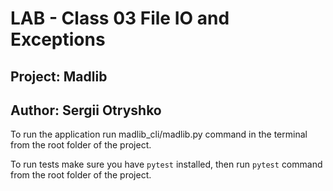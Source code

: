 # LAB - Class 03 File IO and Exceptions

## Project: Madlib

## Author: Sergii Otryshko

To run the application run madlib_cli/madlib.py command in the terminal from the root folder of the project.

To run tests make sure you have `pytest` installed, then run `pytest` command from the root folder of the project.